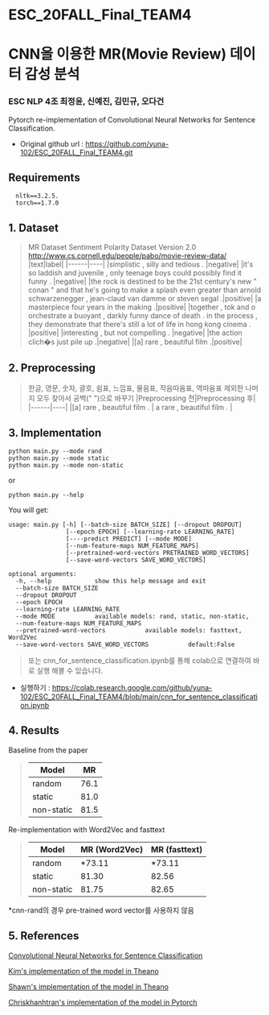 ESC_20FALL_Final_TEAM4
=======================
# CNN을 이용한 MR(Movie Review) 데이터 감성 분석
### ESC NLP 4조 최정윤, 신예진, 김민규, 오다건

Pytorch re-implementation of Convolutional Neural Networks for Sentence Classification.
* Original github url : https://github.com/yuna-102/ESC_20FALL_Final_TEAM4.git

## Requirements

~~~
  nltk==3.2.5.
  torch==1.7.0
~~~

## 1. Dataset
> MR Dataset Sentiment Polarity Dataset Version 2.0  http://www.cs.cornell.edu/people/pabo/movie-review-data/
> |text|label|
> |------|----|
> |simplistic , silly and tedious .	|negative|
> |it's so laddish and juvenile , only teenage boys could possibly find it funny . |negative|
> |the rock is destined to be the 21st century's new " conan " and that he's going to make a splash even greater than arnold schwarzenegger , jean-claud van damme or steven segal .|positive|
> |a masterpiece four years in the making .|positive|
> |together , tok and o orchestrate a buoyant , darkly funny dance of death . in the process , they demonstrate that there's still a lot of life in hong kong cinema . |positive|
> |interesting , but not compelling . |negative|
> |the action clich�s just pile up .|negative|
> |[a] rare , beautiful film .|positive|


## 2. Preprocessing
> 한글, 영문, 숫자, 괄호, 쉼표, 느낌표, 물음표, 작음따옴표, 역따옴표 제외한 나머지 모두 찾아서 공백(" ")으로 바꾸기
> |Preprocessing 전|Preprocessing 후|
> |------|----|
> |[a] rare , beautiful film . | a rare , beautiful film . |


## 3. Implementation
~~~
python main.py --mode rand
python main.py --mode static
python main.py --mode non-static
~~~
or
~~~
python main.py --help
~~~
You will get:

    usage: main.py [-h] [--batch-size BATCH_SIZE] [--dropout DROPOUT] 
                    [--epoch EPOCH] [--learning-rate LEARNING_RATE]
                    [----predict PREDICT] [--mode MODE]
                    [--num-feature-maps NUM_FEATURE_MAPS]
                    [--pretrained-word-vectors PRETRAINED_WORD_VECTORS]
                    [--save-word-vectors SAVE_WORD_VECTORS]

    optional arguments:
      -h, --help            show this help message and exit
      --batch-size BATCH_SIZE
      --dropout DROPOUT
      --epoch EPOCH
      --learning-rate LEARNING_RATE
      --mode MODE           available models: rand, static, non-static,
      --num-feature-maps NUM_FEATURE_MAPS
      --pretrained-word-vectors           available models: fasttext, Word2Vec
      --save-word-vectors SAVE_WORD_VECTORS           default:False
      
> 또는 cnn_for_sentence_classification.ipynb를 통해 colab으로 연결하여 바로 실행 해볼 수 있습니다.
* 실행하기 : https://colab.research.google.com/github/yuna-102/ESC_20FALL_Final_TEAM4/blob/main/cnn_for_sentence_classification.ipynb

## 4. Results
Baseline from the paper

> | Model | MR | 
> | ----- | -- | 
> | random | 76.1 | 
> | static | 81.0 | 
> | non-static | 81.5 | 


Re-implementation with Word2Vec and fasttext

> | Model | MR (Word2Vec) | MR (fasttext) |
> | ----- | -- | -- | 
> | random | *73.11 | *73.11 | 
> | static | 81.30 | 82.56 | 
> | non-static | 81.75| 82.65 |

  *cnn-rand의 경우 pre-trained word vector를 사용하지 않음


## 5. References

[Convolutional Neural Networks for Sentence Classification](https://arxiv.org/abs/1408.5882)

[Kim's implementation of the model in Theano](https://github.com/yoonkim/CNN_sentence)

[Shawn's implementation of the model in Theano](https://github.com/Shawn1993/cnn-text-classification-pytorch)

[Chriskhanhtran's implementation of the model in Pytorch](https://chriskhanhtran.github.io/posts/cnn-sentence-classification/)


